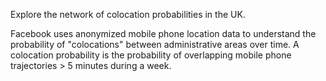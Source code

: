 Explore the network of colocation probabilities in the UK.  

Facebook uses anonymized mobile phone location data to understand the probability of "colocations" between administrative areas over time. A colocation probability is the probability of overlapping mobile phone trajectories > 5 minutes during a week.